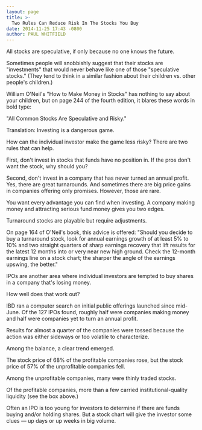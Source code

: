 ```yaml
---
layout: page
title: >-
  Two Rules Can Reduce Risk In The Stocks You Buy
date: 2014-11-25 17:43 -0800
author: PAUL WHITFIELD
---
```





All stocks are speculative, if only because no one knows the future.


Sometimes people will snobbishly suggest that their stocks are "investments" that would never behave like one of those "speculative stocks." (They tend to think in a similar fashion about their children vs. other people's children.)


William O'Neil's "How to Make Money in Stocks" has nothing to say about your children, but on page 244 of the fourth edition, it blares these words in bold type:


"All Common Stocks Are Speculative and Risky."


Translation: Investing is a dangerous game.


How can the individual investor make the game less risky? There are two rules that can help.


First, don't invest in stocks that funds have no position in. If the pros don't want the stock, why should you?


Second, don't invest in a company that has never turned an annual profit. Yes, there are great turnarounds. And sometimes there are big price gains in companies offering only promises. However, those are rare.


You want every advantage you can find when investing. A company making money and attracting serious fund money gives you two edges.


Turnaround stocks are playable but require adjustments.


On page 164 of O'Neil's book, this advice is offered: "Should you decide to buy a turnaround stock, look for annual earnings growth of at least 5% to 10% and two straight quarters of sharp earnings recovery that lift results for the latest 12 months into or very near new high ground. Check the 12-month earnings line on a stock chart; the sharper the angle of the earnings upswing, the better."


IPOs are another area where individual investors are tempted to buy shares in a company that's losing money.


How well does that work out?


IBD ran a computer search on initial public offerings launched since mid-June. Of the 127 IPOs found, roughly half were companies making money and half were companies yet to turn an annual profit.


Results for almost a quarter of the companies were tossed because the action was either sideways or too volatile to characterize.


Among the balance, a clear trend emerged.


The stock price of 68% of the profitable companies rose, but the stock price of 57% of the unprofitable companies fell.


Among the unprofitable companies, many were thinly traded stocks.


Of the profitable companies, more than a few carried institutional-quality liquidity (see the box above.)


Often an IPO is too young for investors to determine if there are funds buying and/or holding shares. But a stock chart will give the investor some clues — up days or up weeks in big volume.




